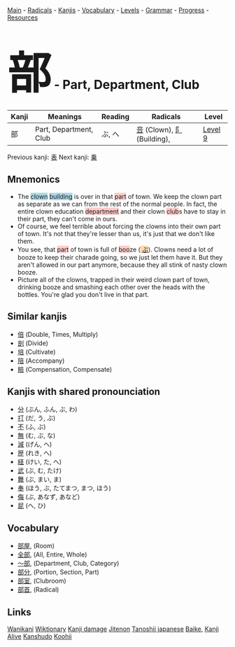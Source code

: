 <style> bigfont {font-size: 100px}</style>
[Main](../README.md) -
[Radicals](../radicals.md) -
[Kanjis](../kanjis.md) -
[Vocabulary](../vocabulary.md) -
[Levels](../levels.md) -
[Grammar](../grammar.md) - 
[Progress](../progress.md) -
[Resources](../resources.md)
# <bigfont> 部</bigfont> - Part, Department, Club 

| Kanji | Meanings | Reading | Radicals | Level |
| --- | --- | --- | --- | --- |
| 部 | Part, Department, Club | ぶ, へ | [咅](../radicals/咅.md) (Clown), [阝](../radicals/阝.md) (Building),  | [Level 9](../levels/wk_level9.md) |

Previous kanji: [表](表.md) Next kanji: [乗](乗.md) 

## Mnemonics
 * The <span style="background-color:#ADD8E6"> clown</span> <span style="background-color:#ADD8E6"> building</span> is over in that <span style="background-color:#ffcccb"> part</span> of town. We keep the clown part as separate as we can from the rest of the normal people. In fact, the entire clown education <span style="background-color:#ffcccb"> department</span> and their clown <span style="background-color:#ffcccb"> club</span>s have to stay in their part, they can't come in ours.
* Of course, we feel terrible about forcing the clowns into their own part of town. It's not that they're lesser than us, it's just that we don't like them.
* You see, that <span style="background-color:#ffcccb"> part</span> of town is full of <span style="background-color:#ffcccb"> boo</span>ze (<span style="background-color:#fed8b1"> [ぶ](https://jisho.org/search/ぶ)</span>). Clowns need a lot of booze to keep their charade going, so we just let them have it. But they aren't allowed in our part anymore, because they all stink of nasty clown booze.
* Picture all of the clowns, trapped in their weird clown part of town, drinking booze and smashing each other over the heads with the bottles. You're glad you don't live in that part.


## Similar kanjis
 * [倍](倍.md) (Double, Times, Multiply)
* [剖](剖.md) (Divide)
* [培](培.md) (Cultivate)
* [陪](陪.md) (Accompany)
* [賠](賠.md) (Compensation, Compensate)



## Kanjis with shared pronounciation
 * [分](分.md) (ぶん, ふん, ぶ, わ)
* [打](打.md) (だ, う, ぶ)
* [不](不.md) (ふ, ぶ)
* [無](無.md) (む, ぶ, な)
* [減](減.md) (げん, へ)
* [歴](歴.md) (れき, へ)
* [経](経.md) (けい, た, へ)
* [武](武.md) (ぶ, む, たけ)
* [舞](舞.md) (ぶ, まい, ま)
* [奉](奉.md) (ほう, ぶ, たてまつ, まつ, ほう)
* [侮](侮.md) (ぶ, あなず, あなど)
* [屁](屁.md) (へ, ひ)



## Vocabulary
 * [部屋](../vocabulary/部.md), (Room)
* [全部](../vocabulary/部.md), (All, Entire, Whole)
* [〜部](../vocabulary/部.md), (Department, Club, Category)
* [部分](../vocabulary/部.md), (Portion, Section, Part)
* [部室](../vocabulary/部.md), (Clubroom)
* [部首](../vocabulary/部.md), (Radical)




## Links 


[Wanikani](https://www.wanikani.com/kanji/部)
[Wiktionary](https://en.wiktionary.org/wiki/部)
[Kanji damage](http://www.kanjidamage.com/kanji/search?utf8=✓&q=部)
[Jitenon](https://jitenon.com/kanji/部)
[Tanoshii japanese](https://www.tanoshiijapanese.com/dictionary/kanji.cfm?k=部)
[Baike](https://baike.baidu.com/item/部),
[Kanji Alive](https://app.kanjialive.com/部)
[Kanshudo](https://www.kanshudo.com/searchmn?q=部)
[Koohii](https://kanji.koohii.com/study/kanji/部)

